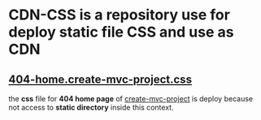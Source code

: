# CDN-CSS is a repository use for deploy static file CSS and use as CDN

## [404-home.create-mvc-project.css](https://orivoir.github.io/CDN-CSS/404-home.create-mvc-project.css)

the **css** file for **404 home page** of [create-mvc-project](https://github.com/Orivoir/create-mvc-project/)
is deploy because not access to **static directory** inside this context.
